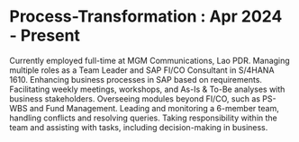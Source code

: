 # Process-Transformation : Apr 2024 - Present 
Currently employed full-time at MGM Communications, Lao PDR.
Managing multiple roles as a Team Leader and SAP FI/CO Consultant in S/4HANA 1610.
Enhancing business processes in SAP based on requirements.
Facilitating weekly meetings, workshops, and As-Is & To-Be analyses with business stakeholders.
Overseeing modules beyond FI/CO, such as PS-WBS and Fund Management.
Leading and monitoring a 6-member team, handling conflicts and resolving queries.
Taking responsibility within the team and assisting with tasks, including decision-making in business.
